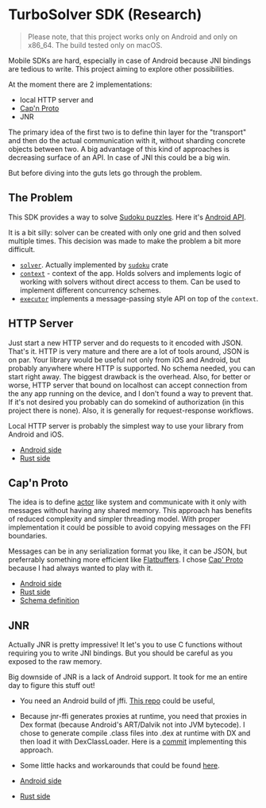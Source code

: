 # TurboSolver SDK (Research)

> Please note, that this project works only on Android and only on x86_64. The build tested only on macOS.

Mobile SDKs are hard, especially in case of Android because JNI bindings are tedious to write. This project aiming to explore other possibilities.

At the moment there are 2 implementations:

- local HTTP server and
- [Cap'n Proto](https://capnproto.org/)
- JNR

The primary idea of the first two is to define thin layer for the "transport" and then do the actual communication with it, without sharding concrete objects between two. A big advantage of this kind of approaches is decreasing surface of an API. In case of JNI this could be a big win.

But before diving into the guts lets go through the problem.

## The Problem

This SDK provides a way to solve [Sudoku puzzles](https://en.wikipedia.org/wiki/Sudoku).
Here it's [Android API](https://github.com/pepyakin/turbosolver-sdk/blob/master/android-demo/app/src/main/java/me/pepyakin/turbosolver/TurboSolver.kt).

It is a bit silly: solver can be created with only one grid and then solved multiple times. This decision was made to make the problem a bit more difficult.

- [`solver`](https://github.com/pepyakin/turbosolver-sdk/blob/master/libsolver/src/solver.rs). Actually implemented by [`sudoku`](https://crates.io/crates/sudoku) crate
- [`context`](https://github.com/pepyakin/turbosolver-sdk/blob/master/libsolver/src/context.rs) - context of the app. Holds solvers and implements logic of working with solvers without direct access to them. Can be used to implement different concurrency schemes.
- [`executor`](https://github.com/pepyakin/turbosolver-sdk/blob/master/libsolver/src/executor.rs) implements a message-passing style API on top of the `context`.

## HTTP Server

Just start a new HTTP server and do requests to it encoded with JSON. That's it. HTTP is very mature and there are a lot of tools around, JSON is on par. Your library would be useful not only from iOS and Android, but probably anywhere where HTTP is supported. No schema needed, you can start right away.
The biggest drawback is the overhead. Also, for better or worse, HTTP server that bound on localhost can accept connection from the any app running on the device, and I don't found a way to prevent that. If it's not desired you probably can do somekind of authorization (in this project there is none). Also, it is generally for request-response workflows.

Local HTTP server is probably the simplest way to use your library from Android and iOS.

- [Android side](https://github.com/pepyakin/turbosolver-sdk/blob/master/android-demo/app/src/main/java/me/pepyakin/turbosolver/HttpTurboSolver.kt)
- [Rust side](https://github.com/pepyakin/turbosolver-sdk/blob/master/libsolver/src/http.rs)

## Cap'n Proto

The idea is to define [actor](https://en.wikipedia.org/wiki/Actor_model) like system and communicate with it only with messages without having any shared memory. This approach has benefits of reduced complexity and simpler threading model. With proper implementation it could be possible to avoid copying messages on the FFI boundaries.

Messages can be in any serialization format you like, it can be JSON, but preferrably something more efficient like [Flatbuffers](https://google.github.io/flatbuffers/flatbuffers_support.html). I chose [Cap' Proto](https://capnproto.org/) because I had always wanted to play with it.

- [Android side](https://github.com/pepyakin/turbosolver-sdk/blob/master/android-demo/app/src/main/java/me/pepyakin/turbosolver/capnp/CapnpTurboSolver.kt)
- [Rust side](https://github.com/pepyakin/turbosolver-sdk/blob/master/libsolver/src/capnproto.rs)
- [Schema definition](https://github.com/pepyakin/turbosolver-sdk/blob/master/common/api.capnp)

## JNR

Actually JNR is pretty impressive! It let's you to use C functions without requiring you to write JNI bindings. But you should be careful as you exposed to the raw memory.

Big downside of JNR is a lack of Android support. It took for me an entire day to figure this stuff out!

- You need an Android build of jffi. [This repo](https://github.com/pepyakin/jffi)  could be useful,
- Because jnr-ffi generates proxies at runtime, you need that proxies in Dex format (because Android's ART/Dalvik not into JVM bytecode). I chose to generate compile .class files into .dex at runtime with DX and then load it with DexClassLoader. Here is a [commit](https://github.com/pepyakin/jnr-ffi/commit/01ed59708adc19a825d2d4fe19065d1912cfbac8) implementing this approach.
- Some little hacks and workarounds that could be found [here](https://github.com/pepyakin/turbosolver-sdk/blob/39eae1762808de16f44f3213c092691624026074/android-demo/app/src/main/java/me/pepyakin/turbosolver/JnrTurboSolver.kt#L77-L106).

- [Android side](https://github.com/pepyakin/turbosolver-sdk/blob/master/android-demo/app/src/main/java/me/pepyakin/turbosolver/JnrTurboSolver.kt)
- [Rust side](https://github.com/pepyakin/turbosolver-sdk/blob/master/libsolver/src/ffi.rs)

